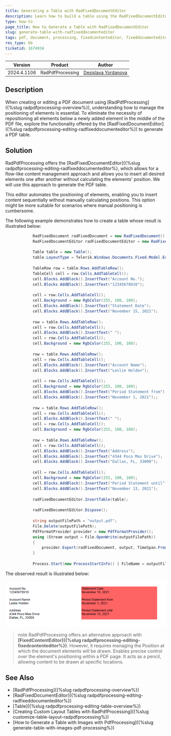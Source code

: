 ```yaml
---
title: Generating a Table with RadFixedDocumentEditor
description: Learn how to build a table using the RadFixedDocumentEditor for flow-like content management in RadPdfProcessing.
type: how-to
page_title: How to Generate a Table with RadFixedDocumentEditor
slug: generate-table-with-radfixeddocumenteditor
tags: pdf, document, processing, fixedcontenteditor, fixeddocumenteditor, edit, table, flow, position
res_type: kb
ticketid: 1674934
---
```

| Version | Product | Author | 
| ---- | ---- | ---- | 
| 2024.4.1106| RadPdfProcessing |[Desislava Yordanova](https://www.telerik.com/blogs/author/desislava-yordanova)| 

## Description

When creating or editing a PDF document using [RadPdfProcessing]({%slug radpdfprocessing-overview%}), understanding how to manage the positioning of elements is essential. To eliminate the necessity of repositioning all elements below a newly added element in the middle of the PDF file, explore the functionality offered by the [RadFixedDocumentEditor]({%slug radpdfprocessing-editing-radfixeddocumenteditor%}) to generate a PDF table.

## Solution

RadPdfProcessing offers the [RadFixedDocumentEditor]({%slug radpdfprocessing-editing-radfixeddocumenteditor%}, which allows for a flow-like content management approach and allows you to insert all desired elements one after another without calculating the elements' position. We will use this approach to generate the PDF table.

 This editor automates the positioning of elements, enabling you to insert content sequentially without manually calculating positions. This option might be more suitable for scenarios where manual positioning is cumbersome.

The following example demonstrates how to create a table whose result is illustrated below:

```csharp
            RadFixedDocument radFixedDocument = new RadFixedDocument();
            RadFixedDocumentEditor radFixedDocumentEditor = new RadFixedDocumentEditor(radFixedDocument);

            Table table = new Table();
            table.LayoutType = Telerik.Windows.Documents.Fixed.Model.Editing.Flow.TableLayoutType.FixedWidth;
           
            TableRow row = table.Rows.AddTableRow();
            TableCell cell = row.Cells.AddTableCell();
            cell.Blocks.AddBlock().InsertText("Account No.");
            cell.Blocks.AddBlock().InsertText("12345678910");

            cell = row.Cells.AddTableCell();
            cell.Background = new RgbColor(255, 100, 100);
            cell.Blocks.AddBlock().InsertText("Statement Date");
            cell.Blocks.AddBlock().InsertText("November 15, 2021");

            row = table.Rows.AddTableRow();
            cell = row.Cells.AddTableCell();
            cell.Blocks.AddBlock().InsertText(" ");
            cell = row.Cells.AddTableCell();
            cell.Background = new RgbColor(255, 100, 100);

            row = table.Rows.AddTableRow();
            cell = row.Cells.AddTableCell();
            cell.Blocks.AddBlock().InsertText("Account Name");
            cell.Blocks.AddBlock().InsertText("Leslie Holden");

            cell = row.Cells.AddTableCell();
            cell.Background = new RgbColor(255, 100, 100);
            cell.Blocks.AddBlock().InsertText("Period Statement from");
            cell.Blocks.AddBlock().InsertText("November 1, 2021");;

            row = table.Rows.AddTableRow();
            cell = row.Cells.AddTableCell();
            cell.Blocks.AddBlock().InsertText(" ");
            cell = row.Cells.AddTableCell();
            cell.Background = new RgbColor(255, 100, 100);

            row = table.Rows.AddTableRow();
            cell = row.Cells.AddTableCell();
            cell.Blocks.AddBlock().InsertText("Address");
            cell.Blocks.AddBlock().InsertText("4344 Poco Mas Drive");
            cell.Blocks.AddBlock().InsertText("Dallas, FL, 33009");

            cell = row.Cells.AddTableCell();
            cell.Background = new RgbColor(255, 100, 100);
            cell.Blocks.AddBlock().InsertText("Period Statement until");
            cell.Blocks.AddBlock().InsertText("November 13, 2021");  

            radFixedDocumentEditor.InsertTable(table);

            radFixedDocumentEditor.Dispose();

            string outputFilePath = "output.pdf";
            File.Delete(outputFilePath);
            PdfFormatProvider provider = new PdfFormatProvider();
            using (Stream output = File.OpenWrite(outputFilePath))
            {
                provider.Export(radFixedDocument, output, TimeSpan.FromSeconds(10));
            }

            Process.Start(new ProcessStartInfo() { FileName = outputFilePath, UseShellExecute = true });
```

The observed result is illustrated below:

  ![Table with RadFixedDocumentEditor](images/pdf-table-with-radfixeddocumenteditor.png)    

>note RadPdfProcessing offers an alternative approach with **[FixedContentEditor]({%slug radpdfprocessing-editing-fixedcontenteditor%})**. However, it requires managing the Position at which the document elements will be drawn. Enables precise control over the element's positioning within a PDF page. It acts as a pencil, allowing content to be drawn at specific locations.

## See Also
- [RadPdfProcessing]({%slug radpdfprocessing-overview%})
- [RadFixedDocumentEditor]({%slug radpdfprocessing-editing-radfixeddocumenteditor%})
- [Table]({%slug radpdfprocessing-editing-table-overview%})
- [Creating Custom Layout Tables with RadPdfProcessing]({%slug customize-table-layout-radpdfprocessing%})
- [How to Generate a Table with Images with PdfProcessing]({%slug generate-table-with-images-pdf-processing%})
 
